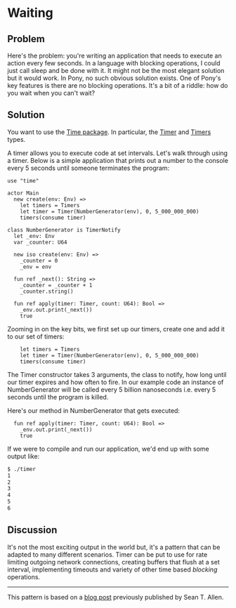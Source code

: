 # Waiting

## Problem

Here's the problem: you're writing an application that needs to execute an action every few seconds. In a language with blocking operations, I could just call sleep and be done with it. It might not be the most elegant solution but it would work. In Pony, no such obvious solution exists.  One of Pony's key features is there are no blocking operations. It's a bit of a riddle: how do you wait when you can't wait?

## Solution

You want to use the [Time package](http://www.ponylang.org/ponyc/time--index/). In particular, the [Timer](http://www.ponylang.org/ponyc/time-Timer/) and [Timers](http://www.ponylang.org/ponyc/time-Timers/) types.

A timer allows you to execute code at set intervals. Let's walk through using a timer. Below is a simple application that prints out a number to the console every 5 seconds until someone terminates the program:

```pony
use "time"

actor Main
  new create(env: Env) =>
    let timers = Timers
    let timer = Timer(NumberGenerator(env), 0, 5_000_000_000)
    timers(consume timer)

class NumberGenerator is TimerNotify
  let _env: Env
  var _counter: U64

  new iso create(env: Env) =>
    _counter = 0
    _env = env

  fun ref _next(): String =>
    _counter = _counter + 1
    _counter.string()

  fun ref apply(timer: Timer, count: U64): Bool =>
    _env.out.print(_next())
    true
```

Zooming in on the key bits, we first set up our timers, create one and add it to our set of timers:

```pony
    let timers = Timers
    let timer = Timer(NumberGenerator(env), 0, 5_000_000_000)
    timers(consume timer)
```

The Timer constructor takes 3 arguments, the class to notify, how long until our timer expires and how often to fire. In our example code an instance of NumberGenerator will be called every 5 billion nanoseconds i.e. every 5 seconds until the program is killed.

Here's our method in NumberGenerator that gets executed:

```pony
  fun ref apply(timer: Timer, count: U64): Bool =>
    _env.out.print(_next())
    true
```

If we were to compile and run our application, we'd end up with some output
like:

```bash
$ ./timer
1
2
3
4
5
6
```

## Discussion

It's not the most exciting output in the world but, it's a pattern that can be adapted to many different scenarios. Timer can be put to use for rate limiting outgoing network connections, creating buffers that flush at a set interval, implementing timeouts and variety of other time based _blocking_ operations.

---

This pattern is based on a [blog post](http://www.monkeysnatchbanana.com/2016/01/18/pony-patterns-waiting/) previously published by Sean T. Allen.






